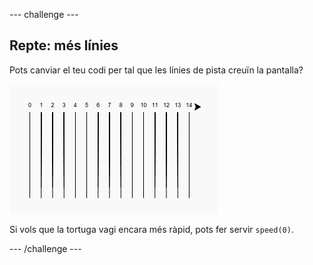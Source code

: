 \--- challenge \---

## Repte: més línies

Pots canviar el teu codi per tal que les línies de pista creuïn la pantalla?

![captura de pantalla](images/race-challenge1.png)

Si vols que la tortuga vagi encara més ràpid, pots fer servir `speed(0)`.

\--- /challenge \---